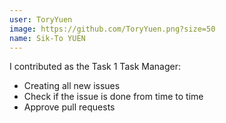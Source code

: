 ```yaml
---
user: ToryYuen
image: https://github.com/ToryYuen.png?size=50
name: Sik-To YUEN
---
```

I contributed as the Task 1 Task Manager:
  - Creating all new issues
  - Check if the issue is done from time to time
  - Approve pull requests
